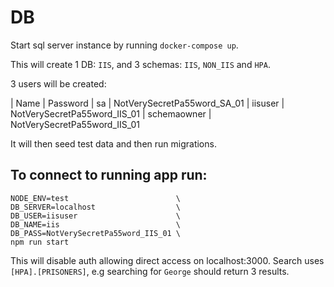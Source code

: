 # DB

Start sql server instance by running `docker-compose up`.

This will create 1 DB: `IIS`, and 3 schemas: `IIS`, `NON_IIS` and `HPA`.

3 users will be created:

| Name         | Password
| sa           | NotVerySecretPa55word_SA_01
| iisuser      | NotVerySecretPa55word_IIS_01
| schemaowner  | NotVerySecretPa55word_IIS_01

It will then seed test data and then run migrations.


## To connect to running app run:

```
NODE_ENV=test                        \
DB_SERVER=localhost                  \
DB_USER=iisuser                      \
DB_NAME=iis                          \
DB_PASS=NotVerySecretPa55word_IIS_01 \
npm run start
```

This will disable auth allowing direct access on localhost:3000.
Search uses `[HPA].[PRISONERS]`, e.g searching for `George` should return 3 results.